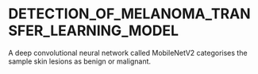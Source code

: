 # DETECTION_OF_MELANOMA_TRANSFER_LEARNING_MODEL
A deep  convolutional neural network called MobileNetV2 categorises the sample skin  lesions as benign or malignant.
